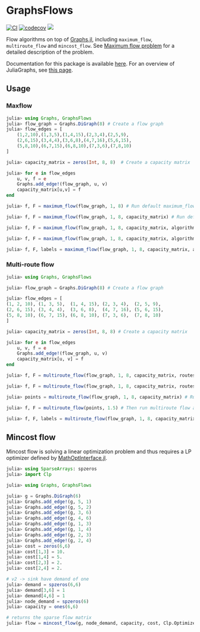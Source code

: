 # GraphsFlows

[![CI](https://github.com/JuliaGraphs/GraphsFlows.jl/actions/workflows/ci.yml/badge.svg)](https://github.com/JuliaGraphs/GraphsFlows.jl/actions/workflows/ci.yml)
[![codecov](https://codecov.io/github/JuliaGraphs/GraphsFlows.jl/branch/master/graph/badge.svg?token=O8REyWf05M)](https://codecov.io/github/JuliaGraphs/GraphsFlows.jl)
[![](https://img.shields.io/badge/docs-dev-blue.svg)](https://juliagraphs.org/GraphsFlows.jl/dev/)

Flow algorithms on top of [Graphs.jl](https://github.com/JuliaGraphs/Graphs.jl),
including `maximum_flow`, `multiroute_flow` and `mincost_flow`. 
See [Maximum flow problem](https://en.wikipedia.org/wiki/Maximum_flow_problem)
for a detailed description of the problem.

Documentation for this package is available [here](https://juliagraphs.org/GraphsFlows.jl/dev/). For an overview of JuliaGraphs, see [this page](https://juliagraphs.org/).

## Usage

### Maxflow 

```julia
julia> using Graphs, GraphsFlows
julia> flow_graph = Graphs.DiGraph(8) # Create a flow graph
julia> flow_edges = [
    (1,2,10),(1,3,5),(1,4,15),(2,3,4),(2,5,9),
    (2,6,15),(3,4,4),(3,6,8),(4,7,16),(5,6,15),
    (5,8,10),(6,7,15),(6,8,10),(7,3,6),(7,8,10)
]

julia> capacity_matrix = zeros(Int, 8, 8)  # Create a capacity matrix

julia> for e in flow_edges
    u, v, f = e
    Graphs.add_edge!(flow_graph, u, v)
    capacity_matrix[u,v] = f
end

julia> f, F = maximum_flow(flow_graph, 1, 8) # Run default maximum_flow (push-relabel) without the capacity_matrix

julia> f, F = maximum_flow(flow_graph, 1, 8, capacity_matrix) # Run default maximum_flow with the capacity_matrix

julia> f, F = maximum_flow(flow_graph, 1, 8, capacity_matrix, algorithm=EdmondsKarpAlgorithm()) # Run Edmonds-Karp algorithm

julia> f, F = maximum_flow(flow_graph, 1, 8, capacity_matrix, algorithm=DinicAlgorithm()) # Run Dinic's algorithm

julia> f, F, labels = maximum_flow(flow_graph, 1, 8, capacity_matrix, algorithm=BoykovKolmogorovAlgorithm()) # Run Boykov-Kolmogorov algorithm
```

### Multi-route flow

```julia
julia> using Graphs, GraphsFlows

julia> flow_graph = Graphs.DiGraph(8) # Create a flow graph

julia> flow_edges = [
(1, 2, 10), (1, 3, 5),  (1, 4, 15), (2, 3, 4),  (2, 5, 9),
(2, 6, 15), (3, 4, 4),  (3, 6, 8),  (4, 7, 16), (5, 6, 15),
(5, 8, 10), (6, 7, 15), (6, 8, 10), (7, 3, 6),  (7, 8, 10)
]

julia> capacity_matrix = zeros(Int, 8, 8) # Create a capacity matrix

julia> for e in flow_edges
    u, v, f = e
    Graphs.add_edge!(flow_graph, u, v)
    capacity_matrix[u, v] = f
end

julia> f, F = multiroute_flow(flow_graph, 1, 8, capacity_matrix, routes = 2) # Run default multiroute_flow with an integer number of routes = 2

julia> f, F = multiroute_flow(flow_graph, 1, 8, capacity_matrix, routes = 1.5) # Run default multiroute_flow with a noninteger number of routes = 1.5

julia> points = multiroute_flow(flow_graph, 1, 8, capacity_matrix) # Run default multiroute_flow for all the breaking points values

julia> f, F = multiroute_flow(points, 1.5) # Then run multiroute flow algorithm for any positive number of routes

julia> f, F, labels = multiroute_flow(flow_graph, 1, 8, capacity_matrix, flow_algorithm = BoykovKolmogorovAlgorithm(), routes = 2) # Run multiroute flow algorithm using Boykov-Kolmogorov algorithm as maximum_flow routine
```

## Mincost flow

Mincost flow is solving a linear optimization problem and thus requires a LP optimizer
defined by [MathOptInterface.jl](https://www.juliaopt.org/MathOptInterface.jl/stable/).

```julia
julia> using SparseArrays: spzeros
julia> import Clp

julia> using Graphs, GraphsFlows

julia> g = Graphs.DiGraph(6)
julia> Graphs.add_edge!(g, 5, 1)
julia> Graphs.add_edge!(g, 5, 2)
julia> Graphs.add_edge!(g, 3, 6)
julia> Graphs.add_edge!(g, 4, 6)
julia> Graphs.add_edge!(g, 1, 3)
julia> Graphs.add_edge!(g, 1, 4)
julia> Graphs.add_edge!(g, 2, 3)
julia> Graphs.add_edge!(g, 2, 4)
julia> cost = zeros(6,6)
julia> cost[1,3] = 10.
julia> cost[1,4] = 5.
julia> cost[2,3] = 2.
julia> cost[2,4] = 2.

# v2 -> sink have demand of one
julia> demand = spzeros(6,6)
julia> demand[3,6] = 1
julia> demand[4,6] = 1
julia> node_demand = spzeros(6)
julia> capacity = ones(6,6)

# returns the sparse flow matrix
julia> flow = mincost_flow(g, node_demand, capacity, cost, Clp.Optimizer, edge_demand=demand, source_nodes=[5], sink_nodes=[6])
```

